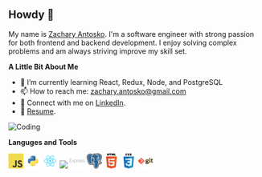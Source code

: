 ## Howdy 🤠

My name is <a href="https://zachantosko.com/">Zachary Antosko</a>. I'm a software engineer with strong passion for both frontend and backend development. I enjoy solving complex problems and am always striving improve my skill set. 

**A Little Bit About Me**
- 🌱 I’m currently learning React, Redux, Node, and PostgreSQL
- 📫 How to reach me: zachary.antosko@gmail.com
- 🔑 Connect with me on [LinkedIn](https://www.linkedin.com/in/zachary-antosko-13b105162/).
- 📄 [Resume](https://docs.google.com/document/d/1lXv4X-Vi7KIKJTvSZQjpXF3wQLzC-3XDs6QOjsxjUdI/edit).


![Coding](https://user-images.githubusercontent.com/72952227/120122179-e060c880-c16c-11eb-9953-05bf0b963d3b.gif)

**Languges and Tools**

<code><img height="30" src="https://raw.githubusercontent.com/github/explore/80688e429a7d4ef2fca1e82350fe8e3517d3494d/topics/javascript/javascript.png"></code>
<code><img height="30" src="https://raw.githubusercontent.com/github/explore/80688e429a7d4ef2fca1e82350fe8e3517d3494d/topics/python/python.png"></code>
<code><img height="30" src="https://raw.githubusercontent.com/github/explore/80688e429a7d4ef2fca1e82350fe8e3517d3494d/topics/react/react.png"></code>
<code><img height="30" src="https://img.icons8.com/color/48/000000/nodejs.png"/></code>
<code><img height="30" src="https://raw.githubusercontent.com/github/explore/80688e429a7d4ef2fca1e82350fe8e3517d3494d/topics/express/express.png"></code>
<code><img height="30" src="https://raw.githubusercontent.com/github/explore/5c058a388828bb5fde0bcafd4bc867b5bb3f26f3/topics/postgresql/postgresql.png"></code>
<code><img height="30" src="https://raw.githubusercontent.com/github/explore/80688e429a7d4ef2fca1e82350fe8e3517d3494d/topics/html/html.png"></code>
<code><img height="30" src="https://raw.githubusercontent.com/github/explore/80688e429a7d4ef2fca1e82350fe8e3517d3494d/topics/css/css.png"></code>
<code><img height="30" src="https://raw.githubusercontent.com/github/explore/80688e429a7d4ef2fca1e82350fe8e3517d3494d/topics/git/git.png"></code>

